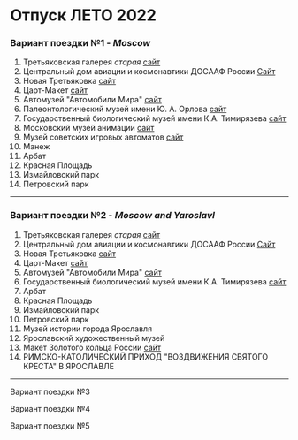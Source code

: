 # Отпуск ЛЕТО 2022
### Вариант поездки №1 - _Moscow_
1. Третьяковская галерея _старая_ [сайт](https://www.tretyakovgallery.ru/)
2. Центральный дом авиации и космонавтики ДОСААФ России [Сайт](http://aviacosmosdom.ru/)
3. Новая Третьяковка [сайт](https://www.tretyakovgallery.ru/)
4. Царт-Макет [сайт](https://tsar-maket.ru/biletyi/)
5. Автомузей "Автомобили Мира" [сайт](https://automuseum.ru/)
6. Палеонтологический музей имени Ю. А. Орлова [сайт](https://www.paleo.ru/museum/)
7. Государственный биологический музей имени К.А. Тимирязева [сайт](https://gbmt.ru/ru/)
8. Московский музей анимации [сайт](https://animamuseum.ru/)
9. Музей советских игровых автоматов [сайт](http://15kop.ru/)
10. Манеж 
11. Арбат
12. Красная Площадь
13. Измайловский парк
14. Петровский парк
---

### Вариант поездки №2 - _Moscow and Yaroslavl_
1. Третьяковская галерея _старая_ [сайт](https://www.tretyakovgallery.ru/)
2. Центральный дом авиации и космонавтики ДОСААФ России [Сайт](http://aviacosmosdom.ru/)
3. Новая Третьяковка [сайт](https://www.tretyakovgallery.ru/)
4. Царт-Макет [сайт](https://tsar-maket.ru/biletyi/)
5. Автомузей "Автомобили Мира" [сайт](https://automuseum.ru/)
6. Государственный биологический музей имени К.А. Тимирязева [сайт](https://gbmt.ru/ru/)
7. Арбат
8. Красная Площадь
9. Измайловский парк
10. Петровский парк
11. Музей истории города Ярославля
12. Ярославский художественный музей
13. Макет Золотого кольца России [сайт](https://showmaket.ru/)
14. РИМСКО-КАТОЛИЧЕСКИЙ ПРИХОД "ВОЗДВИЖЕНИЯ СВЯТОГО КРЕСТА" В ЯРОСЛАВЛЕ
---
Вариант поездки №3

Вариант поездки №4

Вариант поездки №5